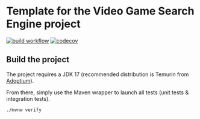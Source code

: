 # Template for the Video Game Search Engine project

[![build workflow](https://github.com/Yacine-T/video_game_search_engine/actions/workflows/build.yml/badge.svg)](https://github.com/Yacine-T/video_game_search_engine/actions)
[![codecov](https://codecov.io/gh/lernejo/video_game_search_engine_template/branch/main/graph/badge.svg)](https://codecov.io/gh/lernejo/video_game_search_engine_template)

## Build the project

The project requires a JDK 17 (recommended distribution is Temurin from [Adoptium](https://adoptium.net/)).

From there, simply use the Maven wrapper to launch all tests (unit tests & integration tests).

`./mvnw verify`
